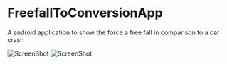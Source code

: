 FreefallToConversionApp
=======================

A android application to show the force a free fall in comparison to a car crash

![ScreenShot](https://raw.github.com/JohnCit/FreefallToConversionApp/Master/screenshot/screenShot1.PNG)
![ScreenShot](https://raw.github.com/JohnCit/FreefallToConversionApp/Master/screenshot/screenShot2.PNG)
